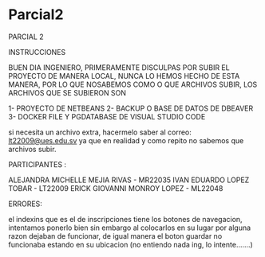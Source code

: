 # Parcial2
PARCIAL 2


INSTRUCCIONES

BUEN DIA INGENIERO, PRIMERAMENTE DISCULPAS POR SUBIR EL PROYECTO DE MANERA LOCAL, 
NUNCA LO HEMOS HECHO DE ESTA MANERA, POR LO QUE NOSABEMOS
COMO O QUE ARCHIVOS SUBIR, LOS ARCHIVOS QUE SE SUBIERON SON

1- PROYECTO DE NETBEANS
2- BACKUP O BASE DE DATOS DE DBEAVER
3- DOCKER FILE Y PGDATABASE DE VISUAL STUDIO CODE

si necesita un archivo extra, hacermelo saber al correo: lt22009@ues.edu.sv
ya que en realidad y como repito no sabemos que archivos subir.

PARTICIPANTES :

ALEJANDRA MICHELLE MEJIA RIVAS - MR22035
IVAN EDUARDO LOPEZ TOBAR - LT22009
ERICK GIOVANNI MONROY LOPEZ - ML22048


ERRORES:

el indexins que es el de inscripciones tiene los botones de navegacion, intentamos ponerlo bien
sin embargo al colocarlos en su lugar por alguna razon dejaban de funcionar, de igual manera el boton guardar
no funcionaba estando en su ubicacion (no entiendo nada ing, lo intente.......)
